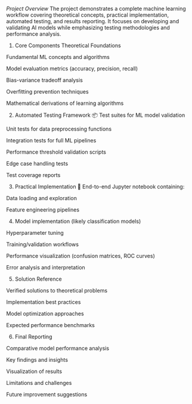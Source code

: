 *Project Overview*
The project demonstrates a complete machine learning workflow covering theoretical concepts, practical implementation, automated testing, and results reporting. It focuses on developing and validating AI models while emphasizing testing methodologies and performance analysis.

1) Core Components
Theoretical Foundations

Fundamental ML concepts and algorithms

Model evaluation metrics (accuracy, precision, recall)

Bias-variance tradeoff analysis

Overfitting prevention techniques

Mathematical derivations of learning algorithms


2) Automated Testing Framework
📦 Test suites for ML model validation

Unit tests for data preprocessing functions

Integration tests for full ML pipelines

Performance threshold validation scripts

Edge case handling tests

Test coverage reports


3) Practical Implementation
📓 End-to-end Jupyter notebook containing:

Data loading and exploration

Feature engineering pipelines


4) Model implementation (likely classification models)

Hyperparameter tuning

Training/validation workflows

Performance visualization (confusion matrices, ROC curves)

Error analysis and interpretation


5) Solution Reference

Verified solutions to theoretical problems

Implementation best practices

Model optimization approaches

Expected performance benchmarks


6) Final Reporting

Comparative model performance analysis

Key findings and insights

Visualization of results

Limitations and challenges

Future improvement suggestions
